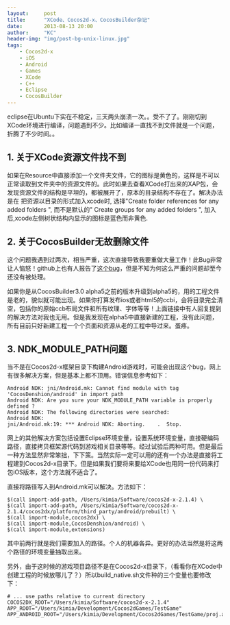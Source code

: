 ```yaml
---
layout:     post
title:      "XCode、Cocos2d-x、CocosBuilder杂记"
date:       2013-08-13 20:00
author:     "KC"
header-img: "img/post-bg-unix-linux.jpg"
tags:
    - Cocos2d-x
    - iOS
    - Android
    - Games
    - XCode
    - C++
    - Eclipse
    - CocosBuilder
---
```


eclipse在Ubuntu下实在不稳定，三天两头崩溃一次。。受不了了。刚刚切到XCode环境进行编译，问题遇到不少。比如编译一直找不到文件就是一个问题，折腾了不少时间。。## 1. 关于XCode资源文件找不到如果在Resource中直接添加一个文件夹文件，它的图标是黄色的，这样是不可以正常读取到文件夹中的资源文件的。此时如果去查看XCode打出来的XAP包，会发现资源文件的结构是平坦的，都被展开了，原本的目录结构不存在了。解决办法是在 把资源以目录的形式加入xcode时, 选择"Create folder references for any added folders ", 而不是默认的" Create groups for any added folders ", 加入后,xcode左侧树状结构内显示的图标是蓝色而非黄色.## 2. 关于CocosBuilder无故删除文件这个问题我遇到过两次，相当严重，这次直接导致我要重做大量工作！此Bug非常让人恼怒！github上也有人报告了[这个bug](https://github.com/cocos2d/CocosBuilder/issues/386)，但是不知为何这么严重的问题却至今还没有被处理。如果你是从CocosBuilder3.0 alpha5之前的版本升级到alpha5的，用的工程文件是老的，貌似就可能出现。如果你打算发布ios或者html5的ccbi，会将目录完全清空，包括你的原始ccb布局文件和所有纹理、字体等等！上面链接中有人回复提到的解决方法对我也无用。但是我发现在alpha5中直接新建的工程，没有此问题，所有目前只好新建工程一个个页面和资源从老的工程中导过来。蛋疼。## 3. NDK\_MODULE\_PATH问题当不是在Cocos2d-x框架目录下构建Android游戏时，可能会出现这个bug，网上有很多解决方案，但是基本上都不顶用。错误信息参考如下：

    Android NDK: jni/Android.mk: Cannot find module with tag 'CocosDenshion/android' in import path        Android NDK: Are you sure your NDK_MODULE_PATH variable is properly defined ?        Android NDK: The following directories were searched:        Android NDK:             jni/Android.mk:19: *** Android NDK: Aborting.    .  Stop.
        
网上的其他解决方案包括设置Eclipse环境变量，设置系统环境变量，直接硬编码路径，直接拷贝框架源代码到游戏相关目录等等。经过试验后两种可用。但是最后一种方法显然非常笨拙，下下策。当然实际一定可以用的还有一个办法是直接将工程建到Cocos2d-x目录下。但是如果我们要将来要给XCode也用同一份代码来打包iOS版本，这个方法就不适合了。

直接将路径写入到Android.mk可以解决。方法如下：

	$(call import-add-path, /Users/kimia/Software/cocos2d-x-2.1.4) \
	$(call import-add-path, /Users/kimia/Software/cocos2d-x-2.1.4/cocos2dx/platform/third_party/android/prebuilt) \
	$(call import-module,cocos2dx) \
	$(call import-module,CocosDenshion/android) \
	$(call import-module,extensions)
                	
其中前两行就是我们需要加入的路径。个人的机器各异。更好的办法当然是将这两个路径的环境变量抽取出来。

另外，由于这时候的游戏项目路径不是在Cocos2d-x目录下，（看看你在XCode中创建工程的时候放哪儿了？）所以build_native.sh文件种的三个变量也要修改下：

	# ... use paths relative to current directory
	COCOS2DX_ROOT="/Users/kimia/Software/cocos2d-x-2.1.4"
	APP_ROOT="/Users/kimia/Development/Cocos2dGames/TestGame"
	APP_ANDROID_ROOT="/Users/kimia/Development/Cocos2dGames/TestGame/proj.android"